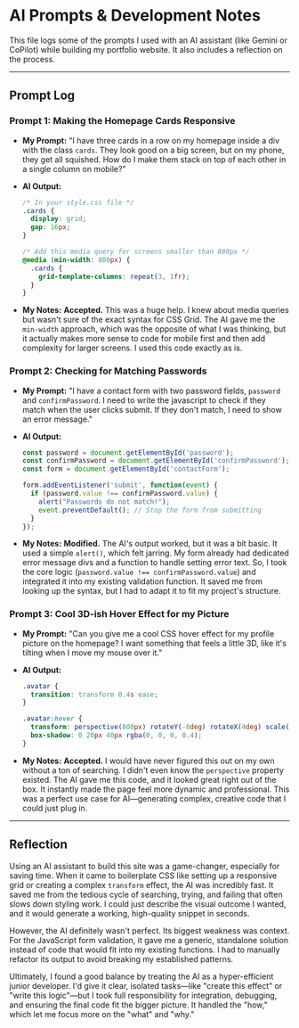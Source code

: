 # AI Prompts & Development Notes

This file logs some of the prompts I used with an AI assistant (like Gemini or CoPilot) while building my portfolio website. It also includes a reflection on the process.

---

## Prompt Log

### Prompt 1: Making the Homepage Cards Responsive

* **My Prompt:** "I have three cards in a row on my homepage inside a div with the class `cards`. They look good on a big screen, but on my phone, they get all squished. How do I make them stack on top of each other in a single column on mobile?"

* **AI Output:**
    ```css
    /* In your style.css file */
    .cards {
      display: grid;
      gap: 16px;
    }

    /* Add this media query for screens smaller than 880px */
    @media (min-width: 880px) {
      .cards {
        grid-template-columns: repeat(3, 1fr);
      }
    }
    ```

* **My Notes:** **Accepted.** This was a huge help. I knew about media queries but wasn't sure of the exact syntax for CSS Grid. The AI gave me the `min-width` approach, which was the opposite of what I was thinking, but it actually makes more sense to code for mobile first and then add complexity for larger screens. I used this code exactly as is.

### Prompt 2: Checking for Matching Passwords

* **My Prompt:** "I have a contact form with two password fields, `password` and `confirmPassword`. I need to write the javascript to check if they match when the user clicks submit. If they don't match, I need to show an error message."

* **AI Output:**
    ```javascript
    const password = document.getElementById('password');
    const confirmPassword = document.getElementById('confirmPassword');
    const form = document.getElementById('contactForm');

    form.addEventListener('submit', function(event) {
      if (password.value !== confirmPassword.value) {
        alert("Passwords do not match!");
        event.preventDefault(); // Stop the form from submitting
      }
    });
    ```

* **My Notes:** **Modified.** The AI's output worked, but it was a bit basic. It used a simple `alert()`, which felt jarring. My form already had dedicated error message divs and a function to handle setting error text. So, I took the core logic (`password.value !== confirmPassword.value`) and integrated it into my existing validation function. It saved me from looking up the syntax, but I had to adapt it to fit my project's structure.

### Prompt 3: Cool 3D-ish Hover Effect for my Picture

* **My Prompt:** "Can you give me a cool CSS hover effect for my profile picture on the homepage? I want something that feels a little 3D, like it's tilting when I move my mouse over it."

* **AI Output:**
    ```css
    .avatar {
      transition: transform 0.4s ease;
    }

    .avatar:hover {
      transform: perspective(800px) rotateY(-8deg) rotateX(4deg) scale(1.02);
      box-shadow: 0 20px 40px rgba(0, 0, 0, 0.4);
    }
    ```

* **My Notes:** **Accepted.** I would have never figured this out on my own without a ton of searching. I didn't even know the `perspective` property existed. The AI gave me this code, and it looked great right out of the box. It instantly made the page feel more dynamic and professional. This was a perfect use case for AI—generating complex, creative code that I could just plug in.

---

## Reflection

Using an AI assistant to build this site was a game-changer, especially for saving time. When it came to boilerplate CSS like setting up a responsive grid or creating a complex `transform` effect, the AI was incredibly fast. It saved me from the tedious cycle of searching, trying, and failing that often slows down styling work. I could just describe the visual outcome I wanted, and it would generate a working, high-quality snippet in seconds.

However, the AI definitely wasn't perfect. Its biggest weakness was context. For the JavaScript form validation, it gave me a generic, standalone solution instead of code that would fit into my existing functions. I had to manually refactor its output to avoid breaking my established patterns.

Ultimately, I found a good balance by treating the AI as a hyper-efficient junior developer. I'd give it clear, isolated tasks—like "create this effect" or "write this logic"—but I took full responsibility for integration, debugging, and ensuring the final code fit the bigger picture. It handled the "how," which let me focus more on the "what" and "why."
